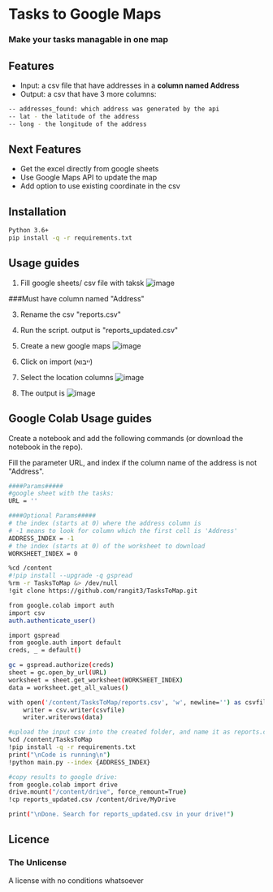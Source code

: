 # Tasks to Google Maps
### Make your tasks managable in one map


## Features

- Input: a csv file that have addresses in a **column named Address**
- Output: a csv that have 3 more columns:
```sh
-- addresses_found: which address was generated by the api
-- lat - the latitude of the address
-- long - the longitude of the address
```
## Next Features

- Get the excel directly from google sheets
- Use Google Maps API to update the map
- Add option to use existing coordinate in the csv

## Installation
```sh
Python 3.6+
pip install -q -r requirements.txt
```

## Usage guides

1. Fill google sheets/ csv file with taksk
![image](https://github.com/rangit3/TasksToMap/assets/24866224/59ee9a18-700a-4884-8b84-187afb13c365)

###Must have column named "Address"

3. Rename the csv "reports.csv"

4. Run the script. output is "reports_updated.csv"

5. Create a new google maps
![image](https://github.com/rangit3/TasksToMap/assets/24866224/d5f19e4b-3ce6-452f-8040-c550188291d2)

6. Click on import (ייבוא)
7. Select the location columns
   ![image](https://github.com/rangit3/TasksToMap/assets/24866224/bcba8b4d-bc8b-42b5-818c-af8e256d0d33)

9. The output is
  ![image](https://github.com/rangit3/TasksToMap/assets/24866224/6b97be1f-a01a-455e-b532-1f0bdcff24f5)

## Google Colab Usage guides
Create a notebook and add the following commands (or download the notebook in the repo).

Fill the parameter URL, and index if the column name of the address is not "Address".

```sh
####Params#####
#google sheet with the tasks:
URL = ''

####Optional Params#####
# the index (starts at 0) where the address column is
# -1 means to look for column which the first cell is 'Address'
ADDRESS_INDEX = -1
# the index (starts at 0) of the worksheet to download
WORKSHEET_INDEX = 0

%cd /content
#!pip install --upgrade -q gspread
%rm -r TasksToMap &> /dev/null
!git clone https://github.com/rangit3/TasksToMap.git

from google.colab import auth
import csv
auth.authenticate_user()

import gspread
from google.auth import default
creds, _ = default()

gc = gspread.authorize(creds)
sheet = gc.open_by_url(URL)
worksheet = sheet.get_worksheet(WORKSHEET_INDEX)
data = worksheet.get_all_values()

with open('/content/TasksToMap/reports.csv', 'w', newline='') as csvfile:
    writer = csv.writer(csvfile)
    writer.writerows(data)

#upload the input csv into the created folder, and name it as reports.csv
%cd /content/TasksToMap
!pip install -q -r requirements.txt
print("\nCode is running\n")
!python main.py --index {ADDRESS_INDEX}

#copy results to google drive:
from google.colab import drive
drive.mount("/content/drive", force_remount=True)
!cp reports_updated.csv /content/drive/MyDrive

print("\nDone. Search for reports_updated.csv in your drive!")

``` 
## Licence
### The Unlicense
A license with no conditions whatsoever 
 
   


